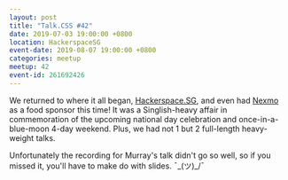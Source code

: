 ```yaml
---
layout: post
title: "Talk.CSS #42"
date: 2019-07-03 19:00:00 +0800
location: HackerspaceSG
event-date: 2019-08-07 19:00:00 +0800
categories: meetup
meetup: 42
event-id: 261692426
---
```

We returned to where it all began, [Hackerspace.SG](https://hackerspace.sg/), and even had [Nexmo](https://developer.nexmo.com/) as a food sponsor this time! It was a Singlish-heavy affair in commemoration of the upcoming national day celebration and once-in-a-blue-moon 4-day weekend. Plus, we had not 1 but 2 full-length heavy-weight talks.

Unfortunately the recording for Murray's talk didn't go so well, so if you missed it, you'll have to make do with slides. <span class="o-kaomoji">¯\_(ツ)_/¯</span>